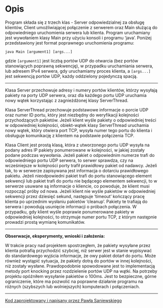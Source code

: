 # Opis

Program składa się z trzech klas - Server odpowiedzialnej za obsługę klientów, Client umożliwiającej połączenie z serwerem oraz Main służącą do odpowiedniego uruchomienia serwera lub klienta. Program uruchamiany jest wywołaniem klasy Main przy użyciu konsoli i programu ‘java’. Poniżej przedstawiony jest format poprawnego uruchomienia programu:

```
java Main [argument1] [args...]
```

gdzie `[argument1]` jest liczbą portów UDP do otwarcia (bez portów stanowiących poprawną sekwencję), w przypadku uruchamiania serwera, lub adresem IPv4 serwera, gdy uruchamiamy proces klienta, a `[args...]` jest sekwencją portów UDP, każdy oddzielony pojedynczą spacją.

---

Klasa Server przechowuje adresy i numery portów klientów, którzy wysyłają pakiety na porty UDP serwera, oraz dla każdego portu UDP uruchamia nowy wątek korzystając z zagnieżdżonej klasy ServerThread.

Klasa ServerThread przechowuje podstawowe informacje o porcie UDP oraz numer ID portu, który jest niezbędny do weryfikacji kolejności przychodzących pakietów. Jeżeli klient wyśle pakiety o odpowiedniej treści w odpowiedniej kolejności, obiekt-wątek klasy ServerThread uruchamia nowy wątek, który otwiera port TCP, wysyła numer tego portu do klienta i obsługuje komunikację z klientem na podstawie połączenia TCP.

Klasa Client jest prostą klasą, która z utworzonego portu UDP wysyła na podany adres IP pakiety ponumerowane w kolejności, w jakiej zostały podane podczas wywołania. Jeżeli pakiet o odpowiednim numerze trafi do odpowiedniego portu UDP serwera, to serwer sprawdza, czy na wcześniejsze w kolejności porty trafił prawidłowy pakiet od nadawcy. Jeżeli tak, to w serwerze zapisywana jest informacja o dotarciu prawidłowego pakietu. Jeżeli nieodpowiedni pakiet trafi do portu stanowiącego element sekwencji lub pakiet trafi do portu nie będącego elementem sekwencji, to w serwerze usuwane są informacje o kliencie, co powoduje, że klient musi rozpocząć próby od nowa. Jeżeli klient nie wyśle pakietów w odpowiedniej sekwencji przez dziesięć sekund, następuje ‘timeout’ kończący pracę klienta po uprzednim wysłaniu pakietów ‘cleanup’. Pakiety te trafiają do serwera i powodują usunięcie informacji o próbach połączenia. W przypadku, gdy klient wyśle poprawie ponumerowane pakiety w odpowiedniej kolejności, to otrzymuje numer portu TCP, z którym następnie prowadzi prostą wymianę komunikatów.

---

**Obserwacje, eksperymenty, wnioski i założenia:**

W trakcie pracy nad projektem spostrzegłem, że pakiety wysyłane przez klienta potrafią przychodzić szybciej, niż serwer jest w stanie wypisywać do standardowego wyjścia informacje, że owy pakiet dotarł do portu. Może również wystąpić sytuacja, że pakiety dotrą do portów w innej kolejności, niż zostały wysłane. Prawdopodobnie spowodowane jest to implementacją metody port knocking przez rozdzielenie portów UDP na wątki. Na potrzeby projektu opóźniłem wysyłanie pakietów o 100ms. Jest to bezpieczne, górne ograniczenie, które ma pozwolić na poprawne działanie programu na różnych (szybszych lub wolniejszych) komputerach i połączeniach.

---

[Kod zaprojektowany i napisany przez Pawła Saniewskiego](https://www.linkedin.com/in/pawelsaniewski/)

